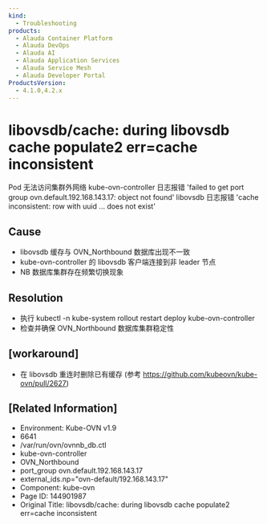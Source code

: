 ```yaml
---
kind:
  - Troubleshooting
products:
  - Alauda Container Platform
  - Alauda DevOps
  - Alauda AI
  - Alauda Application Services
  - Alauda Service Mesh
  - Alauda Developer Portal
ProductsVersion:
  - 4.1.0,4.2.x
---
```

<!-- A type of document that involves encountering a fault, diagnosing it, performing root cause analysis, and providing solutions. -->

# libovsdb/cache: during libovsdb cache populate2 err=cache inconsistent

Pod 无法访问集群外网络 kube-ovn-controller 日志报错 'failed to get port group ovn.default.192.168.143.17: object not found' libovsdb 日志报错 'cache inconsistent: row with uuid ... does not exist'

## Cause
- libovsdb 缓存与 OVN_Northbound 数据库出现不一致
- kube-ovn-controller 的 libovsdb 客户端连接到非 leader 节点
- NB 数据库集群存在频繁切换现象

## Resolution
- 执行 kubectl -n kube-system rollout restart deploy kube-ovn-controller
- 检查并确保 OVN_Northbound 数据库集群稳定性

## [workaround]
- 在 libovsdb 重连时删除已有缓存 (参考 https://github.com/kubeovn/kube-ovn/pull/2627)

## [Related Information]
- Environment: Kube-OVN v1.9
- 6641
- /var/run/ovn/ovnnb_db.ctl
- kube-ovn-controller
- OVN_Northbound
- port_group ovn.default.192.168.143.17
- external_ids.np="ovn-default/192.168.143.17"
- Component: kube-ovn
- Page ID: 144901987
- Original Title: libovsdb/cache: during libovsdb cache populate2 err=cache inconsistent
